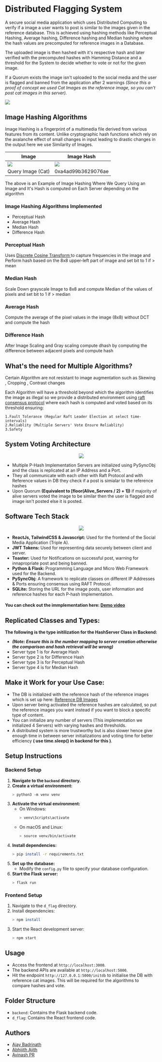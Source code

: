 # Distributed Flagging System


<p >
A secure social media application which uses Distributed Computing to verify if a image a user wants to post is similar to the images given in the reference database. This is achieved using hashing methods
like Perceptual Hashing, Average hashing, Difference hashing and Median hashing where the hash values are precomputed for reference images in a Database.</p>
<p  >
The uploaded image is then hashed with it's respective hash
and later verified with the precomputed hashes with Hamming Distance and a threshold for the System to decide whether to vote or not for the given image. 
</p>
<p>    
If a Quorum exists the image isn't uploaded to the 
social media and the user is flagged and banned from the application after 2 warnings <em>(Since this a proof of concept we used Cat Images as the reference image, so you can't post cat images in this server).</em> 
</p>




<p align="center" width="100%">
    
<img src="https://github.com/AjayBadrinath/Distributed-flagging-system/blob/main/Output_Images/DemoGIF.gif" ></img>
    
</p>




## Image Hashing Algorithms

Image Hashing is a fingerprint of a multimedia file derived from various features from its content. Unlike cryptographic hash functions which rely on the avalanche effect of small changes in input leading to drastic changes in the output here we use Similarity of Images.

Image | Image Hash
-------|-----------
<img src="https://github.com/iavinash73/Distributed-flagging-system/assets/92035508/2ecc0787-342a-47e2-b676-02a53cd20be2"></img>|<img src="https://github.com/iavinash73/Distributed-flagging-system/assets/92035508/d55e3078-7b45-4375-99eb-2da38a6c17e7"></img>
Query Image (Cat) |0xa4ad99b3629076ae

The above is an Example of Image Hashing Where We Query Using an Image and It's Hash is computed on Each Server depending on the algorithm

### Image Hashing Algorithms Implemented

 <ul>
    <li>Perceptual Hash </li>
    <li>Average Hash </li>
    <li>Median Hash </li>
    <li>Difference Hash</li>
  </ul> 

### Perceptual Hash 
Uses <a href="https://en.wikipedia.org/wiki/Discrete_cosine_transform#:~:text=In%20a%20DCT%20algorithm%2C%20an,at%20high%20data%20compression%20ratios."> Discrete Cosine Transform </a>to capture frequencies in the image and 
Perform hash based on the 8x8 upper-left part of image and set bit to 1 if > mean
### Median Hash
Scale Down grayscale Image to 8x8 and compute Median of the values of pixels and set bit to 1 if > median
### Average Hash
Compute the average of the pixel values in the image (8x8) without DCT and compute the hash
### Difference Hash
After Image Scaling and Gray scaling compute dhash by computing the difference between adjacent pixels and compute hash

## What's the need for Multiple Algorithms?
Certain Algorithm are not resistant to image augmentation such as Skewing , Cropping , Contrast changes 

Each Algorithm will have a threshold beyond which the algorithm identifies the image as illegal
so we provide a distributed environment using <a href="https://raft.github.io/">raft consensus protocol</a> where each hash is computed and voted based on its threshold
ensuring:
```
1.Fault Tolerance (Regular Raft Leader Election at select time-intervals)
2.Reliablity (Multiple Servers' Vote Ensure Reliablity)
3.Safety 
```

## System Voting Architecture

<p align="center" width="100%">
    <img src="https://github.com/AjayBadrinath/Distributed-flagging-system/blob/main/Output_Images/system.png"></img>
</p>

* Multiple P-Hash Implementation Servers are initialized using PySyncObj and the class is replicated at an IP Address and a Port.
* They all communicate with each other with Raft Protocol and with Reference values in DB they check if a post is simialar to the reference hashes
* Upon Quorum **(Equivalent to [floor(Alive_Servers / 2) + 1])** if majority of alive servers voted the image to be similar then the user is flagged and image isn't posted else it is posted.
## Software Tech Stack

<p align="center">
  <a href="https://skillicons.dev">
    <img src="https://skillicons.dev/icons?i=react,js,tailwind,py,flask,sqlite" />
  </a>
</p>

* **ReactJs, TailwindCSS & Javascript:** Used for the frontend of the Social Media Application (Triple A).
* **JWT Tokens:** Used for representing data securely between client and server.
* **Toaster:** Used for Notifications on successful post, warning for innapropriate post and being banned.
* **Python & Flask:** Programming Language and Micro Web Framework used for the Backend.
* **PySyncObj:** A framework to replicate classes on different IP Addresses & Ports ensuring consensus using RAFT Protocol.
* **SQLite:** Storing the URL for the image posts, user information and reference hashes for each P-hash Implementation.

#### You can check out the immplementation here: [Demo video](https://drive.google.com/file/d/14da6duvrd4muRqXoQK2q86zfd9yDjE0j/view?usp=sharing)

## Replicated Classes and Types:
**The following is the type initilization for the HashServer Class in Backend:**
* ***(Note: Ensure this is the number mapping to server creation otherwise the comparison and hash retrieval will be wrong)***
* Server type 1 is for Average Hash
* Server type 2 is for Difference Hash
* Server type 3 is for Perceptual Hash
* Server type 4 is for Median Hash
   
## Make it Work for your Use Case:
* The DB is initialized with the reference hash of the reference images which is set up here: [Reference DB Images](https://github.com/AjayBadrinath/Distributed-flagging-system/tree/main/backend/static/images)
* Upon server being activated the reference hashes are calculated, so put the reference images you want instead if you want to block a specific type of content.
* You can initialize any number of servers (This implementation we initialized 4 Servers) with varying hashes and thresholds.
* A distributed system is more trustworthy but is also slower hence give enough time in between server initializations and voting time for better efficiency **( use time.sleep() in backend for this )**.

## Setup Instructions

### Backend Setup

1. **Navigate to the `backend` directory.**
2. **Create a virtual environment:**
    ```bash
    > python3 -m venv venv
    ```
3. **Activate the virtual environment:**
    - On Windows:
        ```bash
        > venv\Scripts\activate
        ```
    - On macOS and Linux:
        ```bash
        > source venv/bin/activate
        ```
4. **Install dependencies:**
    ```bash
    > pip install -r requirements.txt
    ```
5. **Set up the database:**
    - Modify the `config.py` file to specify your database configuration.
6. **Start the Flask server:**
    ```bash
    > flask run
    ```

### Frontend Setup

1. Navigate to the `d_flag` directory.
2. Install dependencies:
    ```bash
    > npm install
    ```
3. Start the React development server:
    ```bash
    > npm start
    ```

## Usage

- Access the frontend at `http://localhost:3000`.
- The backend APIs are available at `http://localhost:5000`.
- Hit the endpoint `http://127.0.0.1:5000/initdb` to initialise the DB with reference cat images. This will be required for the algorithms to compare hashes and vote.

## Folder Structure

- `backend`: Contains the Flask backend code.
- `d_flag`: Contains the React frontend code.

## Authors

* [Ajay Badrinath](https://github.com/AjayBadrinath)
* [Abhijith Ajith](https://github.com/AAbhijithA)
* [Avinash PR](https://github.com/iavinash73)

